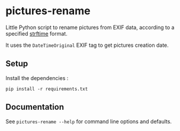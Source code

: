 # pictures-rename

Little Python script to rename pictures from EXIF data, according to a specified [strftime](https://strftime.org) format.

It uses the `DateTimeOriginal` EXIF tag to get pictures creation date.

## Setup
Install the dependencies :
```shell
pip install -r requirements.txt
```

## Documentation
See `pictures-rename --help` for command line options and defaults.
